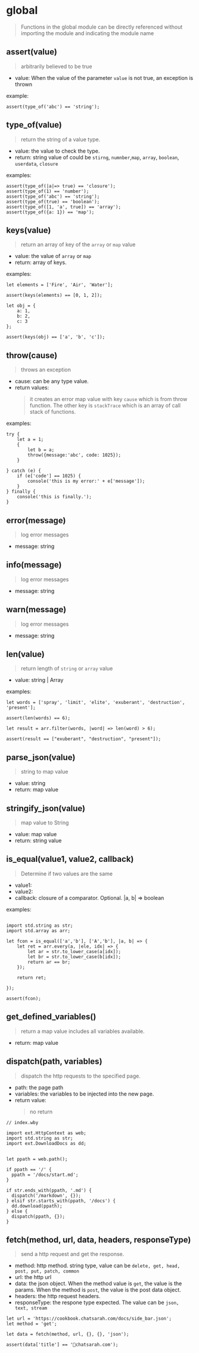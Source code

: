 
# global
> Functions in the global module can be directly referenced without importing the module and indicating the module name

## assert(value)
> arbitrarily believed to be true
  - value: When the value of the parameter `value` is not true, an exception is thrown

example:
```
assert(type_of('abc') == 'string');
```


## type_of(value)
> return the string of a value type. 
  - value: the value to check the type. 
  - return: string value of could be `stirng`, `numnber`,`map`, `array`, `boolean`, `userdata`, `closure`

examples:
```
assert(type_of(|a|=> true) == 'closure');
assert(type_of(1) == 'number');
assert(type_of('abc') == 'string');
assert(type_of(true) == 'boolean');
assert(type_of([1, 'a', true]) == 'array');
assert(type_of({a: 1}) == 'map');
```

## keys(value)
> return an array of key of the `array` or `map` value
  - value: the value of `array` or `map`
  - return: array of keys.

examples:
```
let elements = ['Fire', 'Air', 'Water'];

assert(keys(elements) == [0, 1, 2]);

let obj = {
    a: 1,
    b: 2,
    c: 3
};

assert(keys(obj) == ['a', 'b', 'c']);
```

## throw(cause)
> throws an exception
  - cause: can be any type value.
  - return values:
    > it creates an error map value with key `cause` which is from throw function. The other key is `stackTrace` which is an array of call stack of functions.

examples:
```
try {
    let a = 1;
    {
        let b = a;
        throw({message:'abc', code: 1025});
    }
    
} catch (e) {
    if (e['code'] == 1025) {
        console('this is my error:' + e['message']);
    }
} finally {
    console('this is finally.');
}
```

## error(message)
> log error messages
- message: string

## info(message)
> log error messages
- message: string

## warn(message)
> log error messages
- message: string


## len(value)
> return length of `string` or `array` value
- value: string | Array

examples:
```
let words = ['spray', 'limit', 'elite', 'exuberant', 'destruction', 'present'];

assert(len(words) == 6);

let result = arr.filter(words, |word| => len(word) > 6);

assert(result == ["exuberant", "destruction", "present"]);
```

## parse_json(value)
> string to map value
- value: string
- return: map value

## stringify_json(value)
> map value to String
- value: map value
- return: string value

## is_equal(value1, value2, callback)
> Determine if two values are the same
- value1:
- value2:
- callback: closure of a comparator. Optional. |a, b| => boolean

examples:
```

import std.string as str;
import std.array as arr;

let fcon = is_equal(['a','b'], ['A','b'], |a, b| => {
    let ret = arr.every(a, |ele, idx| => {
        let ar = str.to_lower_case(a[idx]);
        let br = str.to_lower_case(b[idx]);
        return ar == br;
    });

    return ret;

});

assert(fcon);
```

## get\_defined\_variables()
> return a map value includes all variables available.
- return: map value




## dispatch(path, variables)
> dispatch the http requests to the specified page.
- path: the page path
- variables: the variables to be injected into the new page.
- return value:
  > no return

```
// index.wby

import ext.HttpContext as web;
import std.string as str;
import ext.DownloadDocs as dd;


let ppath = web.path();

if ppath == '/' {
  ppath = '/docs/start.md';
}

if str.ends_with(ppath, '.md') {
  dispatch('/markdown', {});
} elsif str.starts_with(ppath, '/docs') {
  dd.download(ppath);
} else {
  dispatch(ppath, {});
}

```


## fetch(method, url, data, headers, responseType)
> send a http request and get the response.
- method: http method. string type, value can be `delete, get, head, post, put, patch, common`
- url: the http url
- data: the json object. When the method value is `get`, the value is the params. When the method is `post`, the value is the post data object.
- headers: the http request headers.
- responseType: the respone type expected. The value can be `json, text, stream`

```
let url = 'https://cookbook.chatsarah.com/docs/side_bar.json';
let method = 'get';

let data = fetch(method, url, {}, {}, 'json');

assert(data['title'] == '🦘chatsarah.com');
```